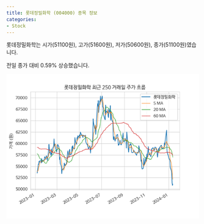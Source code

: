 ```yaml
---
title: 롯데정밀화학 (004000) 종목 정보
categories:
- Stock
---
```


롯데정밀화학는 시가(51100원), 고가(51600원), 저가(50600원), 종가(51100원)였습니다.

전일 종가 대비 0.59% 상승했습니다.

<!-- more -->

![004000](/assets/stock_images/004000.png)